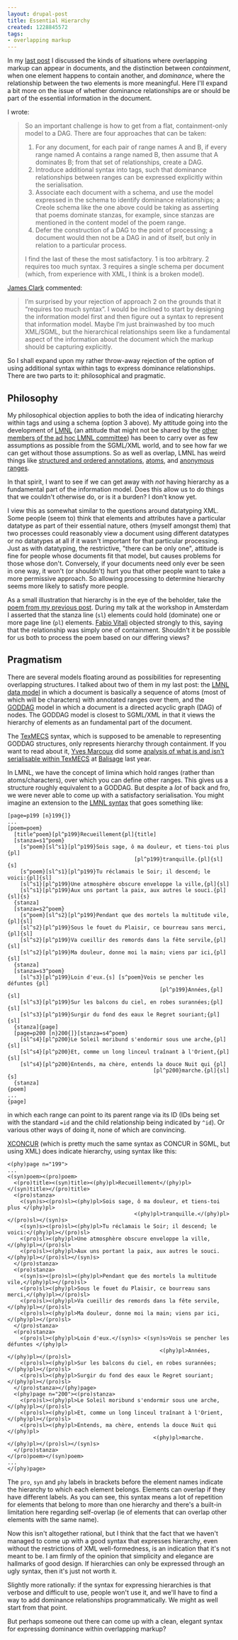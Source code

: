 ```yaml
---
layout: drupal-post
title: Essential Hierarchy
created: 1228845572
tags:
- overlapping markup
---
```

In my [last post][previous] I discussed the kinds of situations where overlapping markup can appear in documents, and the distinction between *containment*, when one element happens to contain another, and *dominance*, where the relationship between the two elements is more meaningful. Here I'll expand a bit more on the issue of whether dominance relationships are or should be part of the essential information in the document.

[previous]: http://www.jenitennison.com/blog/node/95 "Overlap, Containment and Dominance"

<!--break-->

I wrote:

> So an important challenge is how to get from a flat, containment-only model to a DAG. There are four approaches that can be taken:
> 
>  1. For any document, for each pair of range names A and B, if every range named A contains a range named B, then assume that A dominates B; from that set of relationships, create a DAG.
>  2. Introduce additional syntax into tags, such that dominance relationships between ranges can be expressed explicitly within the serialisation.
>  3. Associate each document with a schema, and use the model expressed in the schema to identify dominance relationships; a Creole schema like the one above could be taking as asserting that poems dominate stanzas, for example, since stanzas are mentioned in the content model of the poem range.
>  4. Defer the construction of a DAG to the point of processing; a document would then not be a DAG in and of itself, but only in relation to a particular process.
>
> I find the last of these the most satisfactory. 1 is too arbitrary. 2 requires too much syntax. 3 requires a single schema per document (which, from experience with XML, I think is a broken model).

[James Clark][JamesClark] commented:

> I’m surprised by your rejection of approach 2 on the grounds that it “requires too much syntax”. I would be inclined to start by designing the information model first and then figure out a syntax to represent that information model. Maybe I’m just brainwashed by too much XML/SGML, but the hierarchical relationships seem like a fundamental aspect of the information about the document which the markup should be capturing explicitly.

[JamesClark]: http://www.jclark.com/ "James Clark"

So I shall expand upon my rather throw-away rejection of the option of using additional syntax within tags to express dominance relationships. There are two parts to it: philosophical and pragmatic.

## Philosophy ##

My philosophical objection applies to both the idea of indicating hierarchy within tags and using a schema (option 3 above). My attitude going into the development of [LMNL][LMNL] (an attitude that might not be shared by the [other members of the ad hoc LMNL committee][committee]) has been to carry over as few assumptions as possible from the SGML/XML world, and to see how far we can get without those assumptions. So as well as overlap, LMNL has weird things like [structured and ordered annotations][annotations], [atoms][atoms], and [anonymous ranges][anon].

[LMNL]: http://www.lmnl.org/wiki "LMNL"
[committee]: http://www.lmnl.org/wiki/index.php/Ad_Hoc_LMNL_Committee "Ad Hoc LMNL Committee"
[annotations]: http://www.lmnl.org/wiki/index.php/LMNL_data_model#Annotations "LMNL: Annotations"
[atoms]: http://www.lmnl.org/wiki/index.php/LMNL_data_model#Atoms "LMNL: Atoms"
[anon]: http://www.lmnl.org/wiki/index.php/LMNL_data_model#Ranges "LMNL: Ranges"

In that spirit, I want to see if we can get away with *not* having hierarchy as a fundamental part of the information model. Does this allow us to do things that we couldn't otherwise do, or is it a burden? I don't know yet.

I view this as somewhat similar to the questions around datatyping XML. Some people (seem to) think that elements and attributes have a particular datatype as part of their essential nature, others (myself amongst them) that two processes could reasonably view a document using different datatypes or no datatypes at all if it wasn't important for that particular processing. Just as with datatyping, the restrictive, "there can be only one", attitude is fine for people whose documents fit that model, but causes problems for those whose don't. Conversely, if your documents need only ever be seen in one way, it won't (or shouldn't) hurt you that other people want to take a more permissive approach. So allowing processing to determine hierarchy seems more likely to satisfy more people.

As a small illustration that hierarchy is in the eye of the beholder, take the [poem from my previous post][previous]. During my talk at the workshop in Amsterdam I asserted that the stanza line (`sl`) elements could hold (dominate) one or more page line (`pl`) elements. [Fabio Vitali][Fabio] objected strongly to this, saying that the relationship was simply one of containment. Shouldn't it be possible for us both to process the poem based on our differing views?

[Fabio]: http://vitali.web.cs.unibo.it/ "Professor Fabio Vitali, University of Bologna"

## Pragmatism ##

There are several models floating around as possibilities for representing overlapping structures. I talked about two of them in my last post: the [LMNL data model][LMNL] in which a document is basically a sequence of atoms (most of which will be characters) with annotated ranges over them, and the [GODDAG][GODDAG] model in which a document is a directed acyclic graph (DAG) of nodes. The GODDAG model is closest to SGML/XML in that it views the hierarchy of elements as an fundamental part of the document.

[LMNL]: http://www.lmnl.org/wiki/index.php/LMNL_data_model "LMNL data model"
[GODDAG]: http://www.w3.org/People/cmsmcq/2000/poddp2000.html "GODDAG: A Data Structure for Overlapping Hierarchies"

The [TexMECS][TexMECS] syntax, which is supposed to be amenable to representing GODDAG structures, only represents hierarchy through containment. If you want to read about it, [Yves Marcoux][Yves] did some [analysis of what is and isn't serialisable within TexMECS][ooTexMECS] at [Balisage][Balisage] last year.

[TexMECS]: http://decentius.aksis.uib.no/mlcd/2003/Papers/texmecs.html "TexMECS"
[Yves]: http://www.mapageweb.umontreal.ca/marcoux/ "Yves Marcoux"
[ooTexMECS]: http://www.balisage.net/Proceedings/html/2008/Marcoux01/Balisage2008-Marcoux01.html "Graph characterization of overlap-only TexMECS and other overlapping markup formalisms"
[Balisage]: http://www.balisage.net/ "Balisage: The Markup Conference"

In LMNL, we have the concept of limina which hold ranges (rather than atoms/characters), over which you can define other ranges. This gives us a structure roughly equivalent to a GODDAG. But despite a *lot* of back and fro, we were never able to come up with a satisfactory serialisation. You might imagine an extension to the [LMNL syntax][LMNLsyntax] that goes something like:

    [page=p199 [n}199{]}
    ...
    [poem=poem}
      [title^poem}[pl^p199}Recueillement{pl]{title]
      [stanza=s1^poem}
        [s^poem}[sl^s1}[pl^p199}Sois sage, ô ma douleur, et tiens-toi plus {pl]
                                            [pl^p199}tranquille.{pl]{sl]{s]
        [s^poem}[sl^s1}[pl^p199}Tu réclamais le Soir; il descend; le voici:{pl]{sl]
        [sl^s1}[pl^p199}Une atmosphère obscure enveloppe la ville,{pl]{sl]
        [sl^s1}[pl^p199}Aux uns portant la paix, aux autres le souci.{pl]{sl]{s}
      {stanza]
      [stanza=s2^poem}
        [s^poem}[sl^s2}[pl^p199}Pendant que des mortels la multitude vile,{pl]{sl]
        [sl^s2}[pl^p199}Sous le fouet du Plaisir, ce bourreau sans merci,{pl]{sl]
        [sl^s2}[pl^p199}Va cueillir des remords dans la fête servile,{pl]{sl]
        [sl^s2}[pl^p199}Ma douleur, donne moi la main; viens par ici,{pl]{sl]
      {stanza]
      [stanza=s3^poem}
        [sl^s3}[pl^p199}Loin d'eux.{s] [s^poem}Vois se pencher les défuntes {pl]
                                                    [pl^p199}Années,{pl]{sl]
        [sl^s3}[pl^p199}Sur les balcons du ciel, en robes surannées;{pl]{sl]
        [sl^s3}[pl^p199}Surgir du fond des eaux le Regret souriant;{pl]{sl]
      {stanza]{page]
      [page=p200 [n}200{]}[stanza=s4^poem}
        [sl^s4}[pl^p200}Le Soleil moribund s'endormir sous une arche,{pl]{sl]
        [sl^s4}[pl^p200}Et, comme un long linceul traînant à l'Orient,{pl]{sl]
        [sl^s4}[pl^p200}Entends, ma chère, entends la douce Nuit qui {pl]
                                                  [pl^p200}marche.{pl]{sl]{s]
      {stanza]
    {poem]
    ...
    {page]

in which each range can point to its parent range via its ID (IDs being set with the standard `=id` and the child relationship being indicated by `^id`). Or various other ways of doing it, none of which are convincing.

[LMNLsyntax]: http://www.lmnl.org/wiki/index.php/LMNL_syntax "LMNL syntax"

[XCONCUR][XCONCUR] (which is pretty much the same syntax as CONCUR in SGML, but using XML) does indicate hierarchy, using syntax like this:

    <(phy)page n="199">
    ...
    <(syn)poem><(pro)poem>
      <(pro)title><(syn)title><(phy)pl>Recueillement</(phy)pl></(syn)title></(pro)title>
      <(pro)stanza>
        <(syn)s><(pro)sl><(phy)pl>Sois sage, ô ma douleur, et tiens-toi plus </(phy)pl>
                                            <(phy)pl>tranquille.</(phy)pl></(pro)sl></(syn)s>
        <(syn)s><(pro)sl><(phy)pl>Tu réclamais le Soir; il descend; le voici:</(phy)pl></(pro)sl>
        <(pro)sl><(phy)pl>Une atmosphère obscure enveloppe la ville,</(phy)pl></(pro)sl>
        <(pro)sl><(phy)pl>Aux uns portant la paix, aux autres le souci.</(phy)pl></(pro)sl></(syn)s>
      </(pro)stanza>
      <(pro)stanza>
        <(syn)s><(pro)sl><(phy)pl>Pendant que des mortels la multitude vile,</(phy)pl></(pro)sl>
        <(pro)sl><(phy)pl>Sous le fouet du Plaisir, ce bourreau sans merci,</(phy)pl></(pro)sl>
        <(pro)sl><(phy)pl>Va cueillir des remords dans la fête servile,</(phy)pl></(pro)sl>
        <(pro)sl><(phy)pl>Ma douleur, donne moi la main; viens par ici,</(phy)pl></(pro)sl>
      </(pro)stanza>
      <(pro)stanza>
        <(pro)sl><(phy)pl>Loin d'eux.</(syn)s> <(syn)s>Vois se pencher les défuntes </(phy)pl>
                                                    <(phy)pl>Années,</(phy)pl></(pro)sl>
        <(pro)sl><(phy)pl>Sur les balcons du ciel, en robes surannées;</(phy)pl></(pro)sl>
        <(pro)sl><(phy)pl>Surgir du fond des eaux le Regret souriant;</(phy)pl></(pro)sl>
      </(pro)stanza></(phy)page>
      <(phy)page n="200"><(pro)stanza>
        <(pro)sl><(phy)pl>Le Soleil moribund s'endormir sous une arche,</(phy)pl></(pro)sl>
        <(pro)sl><(phy)pl>Et, comme un long linceul traînant à l'Orient,</(phy)pl></(pro)sl>
        <(pro)sl><(phy)pl>Entends, ma chère, entends la douce Nuit qui </(phy)pl>
                                                  <(phy)pl>marche.</(phy)pl></(pro)sl></(syn)s>
      </(pro)stanza>
    </(pro)poem></(syn)poem>
    ...
    </(phy)page>

The `pro`, `syn` and `phy` labels in brackets before the element names indicate the hierarchy to which each element belongs. Elements can overlap if they have different labels. As you can see, this syntax means a lot of repetition for elements that belong to more than one hierarchy and there's a built-in limitation here regarding self-overlap (ie of elements that can overlap other elements with the same name).

[XCONCUR]: http://www.xconcur.org/ "XCONCUR"

Now this isn't altogether rational, but I think that the fact that we haven't managed to come up with a good syntax that expresses hierarchy, even without the restrictions of XML well-formedness, is an indication that it's not meant to be. I am firmly of the opinion that simplicity and elegance are hallmarks of good design. If hierarchies can only be expressed through an ugly syntax, then it's just not worth it.

Slightly more rationally: if the syntax for expressing hierarchies is that verbose and difficult to use, people won't use it, and we'll have to find a way to add dominance relationships programmatically. We might as well start from that point.

But perhaps someone out there can come up with a clean, elegant syntax for expressing dominance within overlapping markup?


